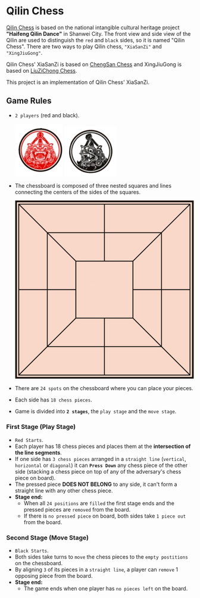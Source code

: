 # Qilin Chess

[Qilin Chess](https://baike.baidu.com/item/%E9%BA%92%E9%BA%9F%E6%A3%8B/58965173) is based on the national intangible cultural heritage project **"Haifeng Qilin Dance"** in Shanwei City. The front view and side view of the Qilin are used to distinguish the `red` and `black` sides, so it is named "Qilin Chess". There are two ways to play Qilin chess, `"XiaSanZi"` and `"XingJiuGong"`.

Qilin Chess' XiaSanZi is based on [ChengSan Chess](https://baike.baidu.com/item/%E6%88%90%E4%B8%89%E6%A3%8B/241145?fromModule=lemma_inlink) and XingJiuGong is based on [LiuZiChong Chess](https://baike.baidu.com/item/%E5%85%AD%E5%AD%90%E5%86%B2%E6%A3%8B/15738197?fromModule=lemma_inlink).

This project is an implementation of Qilin Chess' XiaSanZi.

## Game Rules

- `2 players` (red and black).

    ![red](assets/red.png) ![black](assets/black.png)

- The chessboard is composed of three nested squares and lines connecting the centers of the sides of the squares.

    ![board](assets/board.png)

- There are `24 spots` on the chessboard where you can place your pieces.
- Each side has `18 chess pieces`.
- Game is divided into **`2 stages`**, the `play stage` and the `move stage`.

### First Stage (Play Stage)
- `Red Starts`.
- Each player has 18 chess pieces and places them at the **intersection of the line segments**.
- If one side has `3 chess pieces` arranged in a `straight line` (`vertical`, `horizontal` or `diagonal`) it can **`Press Down`** any chess piece of the other side (stacking a chess piece on top of any of the adversary's chess piece on board).
- The pressed piece **DOES NOT BELONG** to any side, it can't form a straight line with any other chess piece.
- **Stage end:**
    - When all `24 positions` are `filled` the first stage ends and the pressed pieces are `removed` from the board.
    - If there is `no pressed piece` on board, both sides take `1 piece out` from the board.

### Second Stage (Move Stage)
- `Black Starts`.
- Both sides take turns to `move` the chess pieces to the `empty postitions` on the chessboard.
- By aligning `3` of its pieces in a `straight line`, a player can `remove` 1 opposing piece from the board.
- **Stage end:**
    - The game ends when one player has `no pieces left` on the board.


